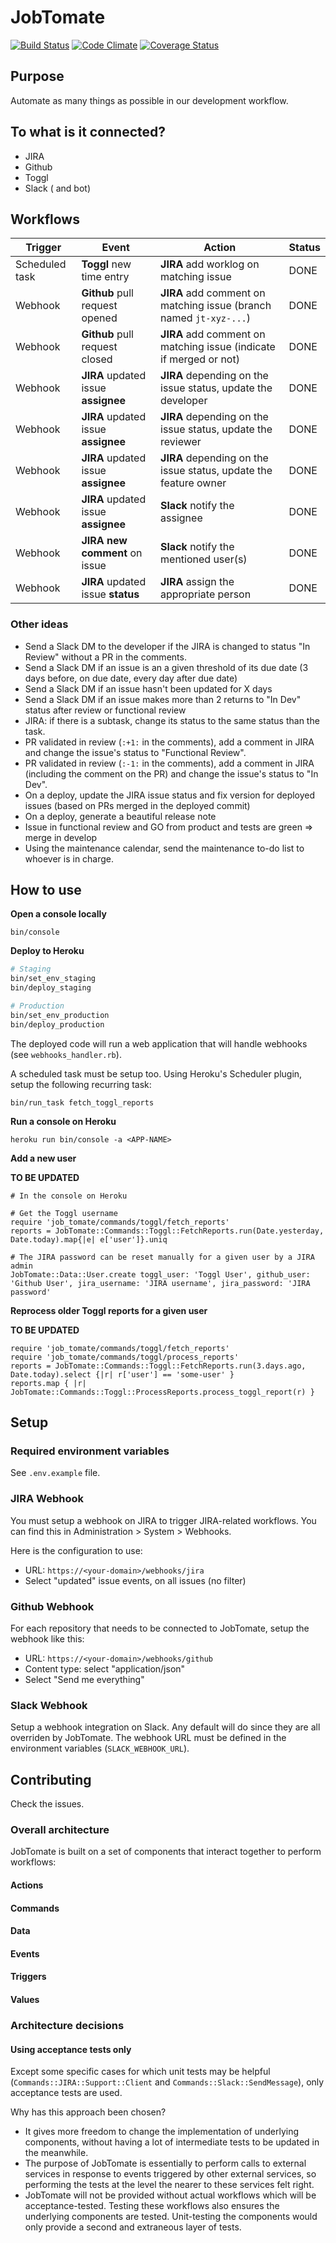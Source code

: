 # JobTomate

[![Build Status](https://travis-ci.org/jobteaser/job_tomate.svg?branch=master)](https://travis-ci.org/jobteaser/job_tomate)
[![Code Climate](https://codeclimate.com/repos/5659c9ee09af1e152f00d540/badges/d4a9abf44cad651805e5/gpa.svg)](https://codeclimate.com/repos/5659c9ee09af1e152f00d540/feed)
[![Coverage Status](https://coveralls.io/repos/github/jobteaser/job_tomate/badge.svg?branch=master)](https://coveralls.io/github/jobteaser/job_tomate?branch=master)

## Purpose

Automate as many things as possible in our development workflow.

## To what is it connected?

- JIRA
- Github
- Toggl
- Slack ( and bot)

## Workflows

Trigger | Event | Action | Status
------- | ----- | ------ | ------
Scheduled task | **Toggl** new time entry | **JIRA** add worklog on matching issue | DONE
Webhook | **Github** pull request opened | **JIRA** add comment on matching issue (branch named `jt-xyz-...`) | DONE
Webhook | **Github** pull request closed | **JIRA** add comment on matching issue (indicate if merged or not) | DONE
Webhook | **JIRA** updated issue **assignee** | **JIRA** depending on the issue status, update the developer | DONE
Webhook | **JIRA** updated issue **assignee** | **JIRA** depending on the issue status, update the reviewer | DONE
Webhook | **JIRA** updated issue **assignee** | **JIRA** depending on the issue status, update the feature owner | DONE
Webhook | **JIRA** updated issue **assignee** | **Slack** notify the assignee | DONE
Webhook | **JIRA new comment** on issue | **Slack** notify the mentioned user(s) | DONE
Webhook | **JIRA** updated issue **status** | **JIRA** assign the appropriate person | DONE

### Other ideas

- Send a Slack DM to the developer if the JIRA is changed to status "In Review" without a PR in the comments.
- Send a Slack DM if an issue is an a given threshold of its due date (3 days before, on due date, every day after due date)
- Send a Slack DM if an issue hasn't been updated for X days
- Send a Slack DM if an issue makes more than 2 returns to "In Dev" status after review or functional review
- JIRA: if there is a subtask, change its status to the same status than the task.
- PR validated in review (`:+1:` in the comments), add a comment in JIRA and change the issue's status to "Functional Review".
- PR validated in review (`:-1:` in the comments), add a comment in JIRA (including the comment on the PR) and change the issue's status to "In Dev".
- On a deploy, update the JIRA issue status and fix version for deployed issues (based on PRs merged in the deployed commit)
- On a deploy, generate a beautiful release note
- Issue in functional review and GO from product and tests are green => merge in develop
- Using the maintenance calendar, send the maintenance to-do list to whoever is in charge.

## How to use

**Open a console locally**

```
bin/console
```

**Deploy to Heroku**

```sh
# Staging
bin/set_env_staging
bin/deploy_staging

# Production
bin/set_env_production
bin/deploy_production
```

The deployed code will run a web application that will handle webhooks (see `webhooks_handler.rb`).

A scheduled task must be setup too. Using Heroku's Scheduler plugin, setup the following recurring task:

```
bin/run_task fetch_toggl_reports
```

**Run a console on Heroku**

```
heroku run bin/console -a <APP-NAME>
```

**Add a new user**

**TO BE UPDATED**

```
# In the console on Heroku

# Get the Toggl username
require 'job_tomate/commands/toggl/fetch_reports'
reports = JobTomate::Commands::Toggl::FetchReports.run(Date.yesterday, Date.today).map{|e| e['user']}.uniq

# The JIRA password can be reset manually for a given user by a JIRA admin
JobTomate::Data::User.create toggl_user: 'Toggl User', github_user: 'Github User', jira_username: 'JIRA username', jira_password: 'JIRA password'
```

**Reprocess older Toggl reports for a given user**

**TO BE UPDATED**

```
require 'job_tomate/commands/toggl/fetch_reports'
require 'job_tomate/commands/toggl/process_reports'
reports = JobTomate::Commands::Toggl::FetchReports.run(3.days.ago, Date.today).select {|r| r['user'] == 'some-user' }
reports.map { |r| JobTomate::Commands::Toggl::ProcessReports.process_toggl_report(r) }
```

## Setup

### Required environment variables

See `.env.example` file.

### JIRA Webhook

You must setup a webhook on JIRA to trigger JIRA-related workflows. You can find this in Administration > System > Webhooks.

Here is the configuration to use:

- URL: `https://<your-domain>/webhooks/jira`
- Select "updated" issue events, on all issues (no filter)

### Github Webhook

For each repository that needs to be connected to JobTomate, setup the webhook like this:

- URL: `https://<your-domain>/webhooks/github`
- Content type: select "application/json"
- Select "Send me everything"

### Slack Webhook

Setup a webhook integration on Slack. Any default will do since they are all overriden by JobTomate. The webhook URL must be defined in the environment variables (`SLACK_WEBHOOK_URL`).

## Contributing

Check the issues.

### Overall architecture

JobTomate is built on a set of components that interact together to perform workflows:

#### Actions

#### Commands

#### Data

#### Events

#### Triggers

#### Values

### Architecture decisions

#### Using acceptance tests only

Except some specific cases for which unit tests may be helpful (`Commands::JIRA::Support::Client` and `Commands::Slack::SendMessage`), only acceptance tests are used.

Why has this approach been chosen?
  - It gives more freedom to change the implementation of underlying components, without having a lot of intermediate tests to be updated in the meanwhile.
  - The purpose of JobTomate is essentially to perform calls to external services in response to events triggered by other external services, so performing the tests at the level the nearer to these services felt right.
  - JobTomate will not be provided without actual workflows which will be acceptance-tested. Testing these workflows also ensures the underlying components are tested. Unit-testing the components would only provide a second and extraneous layer of tests.
